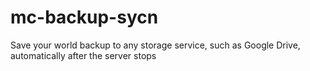 # mc-backup-sycn
Save your world backup to any storage service, such as Google Drive, automatically after the server stops
